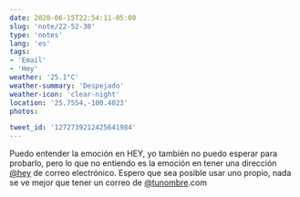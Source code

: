 ```yaml
---
date: 2020-06-15T22:54:11-05:00
slug: 'note/22-52-30'
type: 'notes'
lang: 'es'
tags:
- 'Email'
- 'Hey'
weather: '25.1°C'
weather-summary: 'Despejado'
weather-icon: 'clear-night'
location: '25.7554,-100.4023'
photos:

tweet_id: '1272739212425641984'
---
```

Puedo entender la emoción en HEY, yo también no puedo esperar para probarlo, pero lo que no entiendo es la emoción en tener una dirección [@hey](https://twitter.com/@hey) de correo electrónico. Espero que sea posible usar uno propio, nada se ve mejor que tener un correo de [@tunombre](https://twitter.com/@tunombre).com  